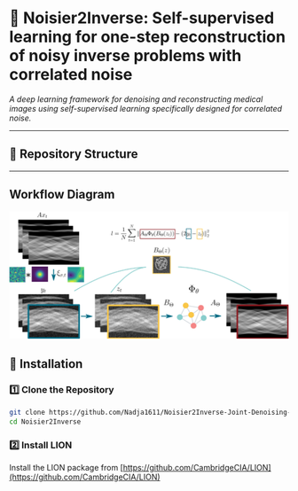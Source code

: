 # 📜 Noisier2Inverse: Self-supervised learning for one-step reconstruction of noisy inverse problems with correlated noise

*A deep learning framework for denoising and reconstructing medical images using self-supervised learning specifically designed for correlated noise.*



---

## 📂 Repository Structure  

---
## Workflow Diagram
![Noisier2Inverse Workflow](n2i_workflow.png)


## 🚀 Installation  
### **1️⃣ Clone the Repository**  
```bash
git clone https://github.com/Nadja1611/Noisier2Inverse-Joint-Denoising-and-Reconstruction-of-correlated-noise.git
cd Noisier2Inverse
```
### **2️⃣ Install LION** 
Install the LION package from [https://github.com/CambridgeCIA/LION](https://github.com/CambridgeCIA/LION)



